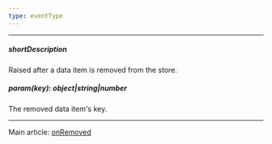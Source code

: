 ```yaml
---
type: eventType
---
```

---
##### shortDescription
Raised after a data item is removed from the store.

##### param(key): object|string|number
The removed data item's key.

---
Main article: [onRemoved](/api-reference/30%20Data%20Layer/Store/1%20Configuration/onRemoved.md '{basewidgetpath}/Configuration/#onRemoved')